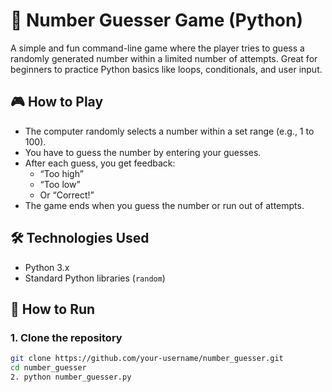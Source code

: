 # 🔢 Number Guesser Game (Python)

A simple and fun command-line game where the player tries to guess a randomly generated number within a limited number of attempts. Great for beginners to practice Python basics like loops, conditionals, and user input.

## 🎮 How to Play

- The computer randomly selects a number within a set range (e.g., 1 to 100).
- You have to guess the number by entering your guesses.
- After each guess, you get feedback:
  - “Too high”
  - “Too low”
  - Or “Correct!”
- The game ends when you guess the number or run out of attempts.

## 🛠️ Technologies Used

- Python 3.x
- Standard Python libraries (`random`)

## 🚀 How to Run

### 1. Clone the repository
```bash
git clone https://github.com/your-username/number_guesser.git
cd number_guesser
2. python number_guesser.py

